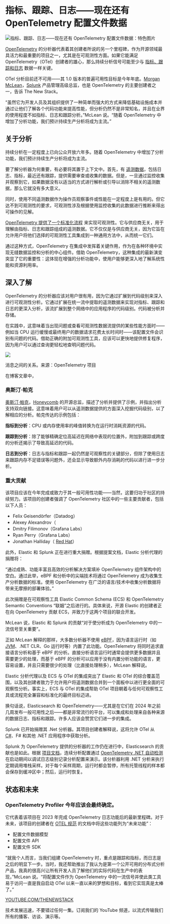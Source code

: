 # 指标、跟踪、日志——现在还有 OpenTelemetry 配置文件数据

![指标、跟踪、日志——现在还有 OpenTelemetry 配置文件数据：特色图片](https://cdn.thenewstack.io/media/2024/05/2dad2a19-getty-images-4oxm-5dcxt0-unsplash-1-1024x683.jpg)

[OpenTelemetry](https://thenewstack.io/opentelemetry-gaining-traction-from-companies-and-vendors/) 的分析器代表着其创建者所说的另一个里程碑，作为开源领域最具活力和最重要的项目之一，尤其是在可观测性方面。如果它能满足 OpenTelemetry（OTel）创建者的雄心，那么持续分析信号可能至少与 [指标、跟踪和日志](https://thenewstack.io/metrics-logs-and-traces-more-similar-than-they-appear/) 数据一样关键。

OTel 分析目前还不可用——其 1.0 版本的普遍可用性目标是今年年底。[Morgan McLean](https://ca.linkedin.com/in/morganmclean)，[Splunk](https://www.splunk.com/) 产品管理高级总监，也是 OpenTelemetry 的主要创建者之一，告诉 The New Stack。

“虽然它为开发人员及其组织提供了一种简单而强大的方式来降低基础设施成本并通过让他们了解各个代码功能来提高性能，但分析仍然不是非常知名，并且在业界的使用程度不如指标、日志和跟踪分析。”McLean 说。“随着 OpenTelemetry 中增加了分析功能，我们预计持续生产分析将成为主流。”

## 关于分析

持续分析在一定程度上已向公众开放六年多。随着 OpenTelemetry 中增加了分析功能，我们预计持续生产分析将成为主流。

要了解分析器为何重要，有必要将其置于上下文中。首先，有 [遥测数据](https://thenewstack.io/lightsteps-opentelemetry-extension-helps-make-lambda-telemetry-data-more-accessible/)，包括日志、指标，最近还有跟踪，提供需要审查或收集的数据。但是，一旦通过监控收集并观察到它，如果数据没有以适当的方式进行解析或引导以消除不相关的遥测数据，那么它就没有多大意义。

同时，使用不同遥测数据作为操作员观察事件或性能在一定程度上是有用的。但它达不到可观测性的要求，可观测性涉及根据使用监控收集的此数据进行推断来得出可操作的见解。

[OpenTelemetry 提供了一个标准化流程](https://opentelemetry.io/) 来实现可观测性。它与供应商无关，用于理解由指标、日志和跟踪组成的遥测数据。它不仅仅是与供应商无关，因为它旨在允许用户将他们选择的可观测性工具集成到一种通用方法中，从而统一它们。

通过这种方式，OpenTelemetry 在集成中发挥着关键作用，作为在各种环境中实现无缝数据监控和分析的中心组件。借助 OpenTelemetry，这种集成的最新演变突显了它的重要性：这体现在增强的分析功能中，使用户能够更深入地了解系统性能和资源利用率。

## 深入了解

OpenTelemetry 的分析器应该对用户很有用，因为它通过扩展到代码级别来深入进行可观测性分析。它通过扩展在统一流中提取的遥测数据来实现对指标、跟踪和日志的更深入分析，该流扩展到整个网络中的应用程序的代码级别。代码被分析并存储。

在实践中，这意味着当出现问题或查看可观测性数据流提供的某些性能方面时——例如当 CPU 运行缓慢或最终用户的数据请求花费太长时间时——该配置文件会识别有问题的代码。借助正确的附加可观测性工具，应该可以更快地提供修复程序，因为用户可以通过查询更轻松地查明问题代码。

![](https://cdn.thenewstack.io/media/2024/05/97776cb6-capture-decran-2024-05-16-172348.png)

消息之间的关系。来源：OpenTelemetry 项目

在博客文章中，
### 奥斯汀·帕克

[奥斯汀·帕克](https://twitter.com/austinlparker)，[Honeycomb](https://www.honeycomb.io/?utm_content=inline+mention) 的开源总监，描述了分析并提供了示例，并指出分析支持双向链接。这意味着用户可以从遥测数据提供的方面深入挖掘代码级别，以了解相应的分析。帕克传达的示例包括：

**指标到分析**：CPU 或内存使用率的峰值转换为在运行时消耗资源的代码。

**跟踪到分析**：除了能够精确定位高延迟在网络中表现的位置外，附加到跟踪或跨度的分析还揭示了导致高延迟的代码。

**日志到分析**：日志与指标和跟踪一起仍然是可观察性的关键部分，但除了使用日志来跟踪内存不足错误等问题外，还会显示导致额外内存消耗的代码以进行进一步分析。

### 重大贡献

该项目应该在今年完成或致力于其一般可用性功能——当然，这要归功于社区的持续努力。该项目的创建者强调了 OpenTelemetry 社区中的一些主要贡献者，包括以下人员：

- Felix Geisendörfer（Datadog）
- Alexey Alexandrov（
- Dmitry Filimonov（Grafana Labs）
- Ryan Perry（Grafana Labs）
- Jonathan Halliday（
[Red Hat](https://www.openshift.com/try?utm_content=inline+mention)）

此外，Elastic 和 Splunk 正在进行重大捐赠。根据提案文档，Elastic 分析代理的捐赠将：

“通过成熟、功能丰富且高效的分析解决方案填补 OpenTelemetry 组件架构中的空白。通过此举，eBPF 和分析中的尖端技术将通过 OpenTelemetry 成为收集生产分析数据的标准。使用 OpenTelemetry 在广泛的语言/技术中收集分析数据将带来无摩擦的部署体验。”

此次捐赠是在可观察性工具 Elastic Common Schema (ECS) 和 OpenTelemetry Semantic Conventions “联姻”之后进行的。具体来说，开源 Elastic 的创建者正在向 OpenTelemetry 贡献 ECS，并致力于这两个项目的联合开发。

McLean 说，Elastic 和 Splunk 的贡献“对于使分析成为 OpenTelemetry 中的一流信号至关重要”。

正如 McLean 解释的那样，大多数分析器不使用
[eBPF](https://thenewstack.io/what-is-ebpf/)，因为语言运行时（如 [JVM](https://thenewstack.io/parity-check-node-js-jvm-containers/)、.NET CLR、Go 运行时等）内置了此功能。OpenTelemetry 将同时追求直接语言分析和基于 eBPF 的分析。直接分析语言运行时通常会提供更多数据并且需要更少的处理，而基于 eBPF 的分析可以应用于没有内置分析功能的语言，更容易设置，并且只需要很少的处理（比直接处理稍多），McLean 解释说。

Elastic 分析代理以及 ECS 与 OTel 的集成突出了 Elastic 和 OTel 的综合覆盖范围，以及其创建者致力于允许用户将遥测数据合并到一个面板中以进行更全面的可观察性分析。事实上，ECS 与 OTel 的集成帮助 OTel 项目朝着与任何可观察性工具或流程完全兼容和标准化的最终目标迈进。

换句话说，Elasticsearch 和 OpenTelemetry——尤其是在它们在 2024 年之前几周发布一般可用性之后——都是非常流行的平台，可以集成和处理来自各种来源的数据日志、指标和跟踪。许多人应该会赞赏它们进一步的集成。

Splunk 已开始捐赠其 .Net 分析器。其项目创建者解释说，这将允许 OTel 从
[C#](https://thenewstack.io/microsoft-we-are-not-abandoning-c-for-rust/)、F# 和其他 .NET 应用程序中获取分析。

Splunk 为 OpenTelemetry 提供的分析器的工作仍在进行中，Elasticsearch 的贡献也是如此。根据
[项目文档](https://github.com/open-telemetry/opentelemetry-dotnet-instrumentation/pull/3196)，连续分析配置通过 [OpenTelemetry .NET 自动检测](https://opentelemetry.io/docs/zero-code/net/) 在启动期间以调试日志级别记录分析配置来演示。该分析器利用 .NET 分析来执行定期调用堆栈采样。对于每个采样周期，运行时都会暂停，所有托管线程的样本都会保存到缓冲区中；然后，运行时恢复。

## 状态和未来
### OpenTelemetry Profiler 今年应该会最终确定。

它代表着该项目在 2023 年完成 OpenTelemetry 日志功能后的最新里程碑。对于未来，该项目的创建者在 [OTEL 规范](https://github.com/open-telemetry/opentelemetry-specification) 的文档中将这些功能列为“未来功能”：

- 配置文件数据模型
- 配置文件 API
- 配置文件 SDK

“就我个人而言，当我们组建 OpenTelemetry 时，重点是跟踪和指标，而日志是之后的明显下一步。当时，我还帮助推出了我认为是第一个公开可用的分布式分析产品，我真的很高兴让所有开发人员了解他们的实际代码在生产中的表现，”McLean 说。“将配置文件作为 OpenTelemetry 中的一流信号并使此类工具易于访问一直是我自启动 OTel 以来一直以来的梦想和目标，看到它实现真是太棒了。”

[YOUTUBE.COM/THENEWSTACK](https://youtube.com/thenewstack?sub_confirmation=1)

技术发展迅速，不要错过任何一集。订阅我们的 YouTube 频道，以流式传输我们所有的播客、访谈、演示等。